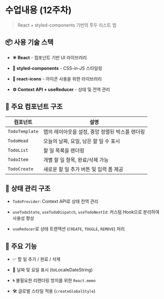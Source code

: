 # 수업내용 (12주차)

> React + styled-components 기반의 투두 리스트 앱

## 📦 사용 기술 스택

- **⚛️ React** - 컴포넌트 기반 UI 라이브러리

- **💅 styled-components** - CSS-in-JS 스타일링

- **🎨 react-icons** - 아이콘 사용을 위한 라이브러리

- **⚙️ Context API + useReducer** - 상태 및 전역 관리

## 📁 주요 컴포넌트 구조

| 컴포넌트       | 설명                                            |
| -------------- | ----------------------------------------------- |
| `TodoTemplate` | 앱의 레이아웃을 설정, 중앙 정렬된 박스를 렌더링 |
| `TodoHead`     | 오늘의 날짜, 요일, 남은 할 일 수 표시           |
| `TodoList`     | 할 일 목록을 렌더링                             |
| `TodoItem `    | 개별 할 일 항목, 완료/삭제 가능                 |
| `TodoCreate`   | 새로운 할 일 추가 버튼 및 입력 폼 제공          |

## 🧠 상태 관리 구조

- `TodoProvider`: Context API로 상태 전역 관리

- `useTodoState`, `useTodoDispatch`, `useTodoNextId`: 커스텀 Hook으로 분리하여 사용성 향상

- `useReducer`로 상태 트랜잭션 (`CREATE`, `TOGGLE`, `REMOVE`) 처리

## 🧩 주요 기능

- ✅ 할 일 추가 / 완료 / 삭제

- 📅 날짜 및 요일 표시 (toLocaleDateString)

- 🌀 불필요한 리렌더링 방지를 위한 `React.memo`

- 🛠 글로벌 스타일 적용 (`createGlobalStyle`)

